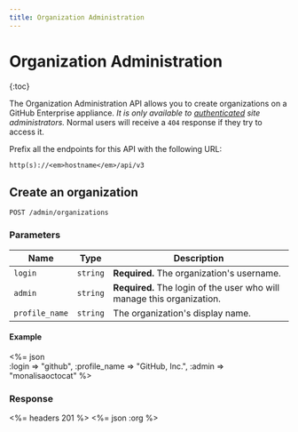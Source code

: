```yaml
---
title: Organization Administration
---
```


# Organization Administration

{:toc}

The Organization Administration API allows you to create organizations on a GitHub Enterprise appliance. *It is only available to [authenticated](/v3/#authentication) site administrators.* Normal users will receive a `404` response if they try to access it.

Prefix all the endpoints for this API with the following URL:

``` command-line
http(s)://<em>hostname</em>/api/v3
```

## Create an organization

    POST /admin/organizations

### Parameters

Name | Type | Description
-----|------|--------------
`login`|`string` | **Required.** The organization's username.
`admin`|`string`| **Required.** The login of the user who will manage this organization.
`profile_name`|`string` | The organization's display name.

#### Example

<%= json \
    :login           => "github",
    :profile_name    => "GitHub, Inc.",
    :admin           => "monalisaoctocat"
%>

### Response

<%= headers 201 %>
<%= json :org %>
